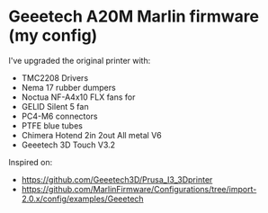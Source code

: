 # Geeetech A20M Marlin firmware (my config)

I've upgraded the original printer with:

- TMC2208 Drivers
- Nema 17 rubber dumpers
- Noctua NF-A4x10 FLX fans for 
- GELID Silent 5 fan
- PC4-M6 connectors
- PTFE blue tubes
- Chimera Hotend 2in 2out All metal V6
- Geeetech 3D Touch V3.2

Inspired on:

- https://github.com/Geeetech3D/Prusa_I3_3Dprinter
- https://github.com/MarlinFirmware/Configurations/tree/import-2.0.x/config/examples/Geeetech
